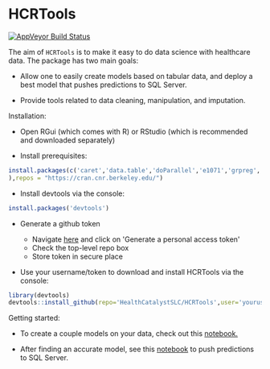 # HCRTools

[![AppVeyor Build Status](https://ci.appveyor.com/api/projects/status/guud9xoxk62rdngr?svg=true)](https://ci.appveyor.com/project/levithatcher/hcrtools/branch/master)


The aim of `HCRTools` is to make it easy to do data science with healthcare 
data. The package has two main goals:

-  Allow one to easily create models based on tabular data, and deploy a best
model that pushes predictions to SQL Server.

-  Provide tools related to data cleaning, manipulation, and imputation.

Installation:

- Open RGui (which comes with R) or RStudio (which is recommended and downloaded separately)

- Install prerequisites:
```R
install.packages(c('caret','data.table','doParallel','e1071','grpreg','pROC','R6','ranger','ROCR','RODBC'
),repos = "https://cran.cnr.berkeley.edu/")
```

- Install devtools via the console: 
```R
install.packages('devtools')
```

- Generate a github token
  - Navigate [here](https://github.com/settings/tokens) and click on 'Generate a 
  personal access token'
  - Check the top-level repo box
  - Store token in secure place
  
- Use your username/token to download and install HCRTools via the console: 

```R 
library(devtools)
devtools::install_github(repo='HealthCatalystSLC/HCRTools',user='yourusername',auth_token='yourtoken')
```

Getting started:

- To create a couple models on your data, check out this [notebook.](inst/notebooks/HCRToolsExample1.ipynb)

- After finding an accurate model, see this
[notebook](inst/notebooks/HCRToolsExample2.ipynb) to push predictions to SQL 
Server.
